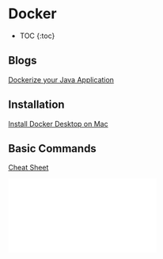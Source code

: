 # Docker

* TOC
{:toc}

## Blogs

[Dockerize your Java Application](https://garrettdsweeney.medium.com/dockerize-your-java-application-ec7ac056d066)

## Installation

[Install Docker Desktop on Mac
](https://docs.docker.com/docker-for-mac/install/#install-and-run-docker-for-mac)

## Basic Commands

[Cheat Sheet](https://www.docker.com/sites/default/files/d8/2019-09/docker-cheat-sheet.pdf)

![Cheat Sheet](assets/docker-cheat-sheet.pdf)
